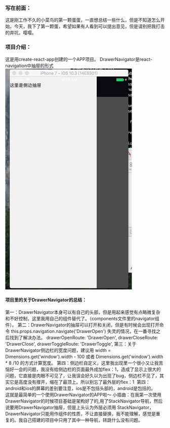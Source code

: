 <h3>写在前面：</h3>
<div>
  这是刚工作不久的小菜鸟的第一颗蛋蛋，一直想总结一些什么，但是不知道怎么开始，今天，我下了第一颗蛋，希望如果有人看到可以提出意见，但是请别把我打击的弃坑，嘤嘤。
</div>
<h3>项目介绍：</h3>
<div>这是用create-react-app创建的一个APP项目。
  DrawerNavigator是react-navigation中抽屉的形式
  <img src="https://raw.githubusercontent.com/ws199501/simple-DrawerNavigator-APP/master/src/img/app.jpeg" alt="项目截图"/>
</div>
<h4>项目里的关于DrawerNavigator的总结：</h4>
<div>
  第一：DrawerNavigator本身可以有自己的头部，但是用起来感觉有点略微复杂和不好控制，这里我用自己的组件替代了。（components文件里的navigator组件）。
  第二：DrawerNavigator的抽屉可以打开和关闭，但是有时候会出现打开命令 this.props.navigation.navigate('DrawerOpen') 失灵的情况，在一番寻找之后找到了解决办法。
  drawerOpenRoute: 'DrawerOpen',
  drawerCloseRoute: 'DrawerClose',
  drawerToggleRoute: 'DrawerToggle',  
  第三：关于DrawerNavigator侧边栏的宽度问题，建议用 width = Dimensions.get('window').width - 100 或者 Dimensions.get('window').width * 8 /10 的方式计算宽度。
第四：侧边栏自定义，这里我出现里一个很小又让我苦恼好一会的问题，我没有给侧边栏的页面最外成加flex：1，造成了显示上很大的问题，它直接是肉眼不可见了，让我误会好久以为出现了bug，侧边栏不见了，其实它是高度没有撑开，缩在了最顶上。所以别忘了最外层的flex：1
  第四：android和ios的屏幕的差别要注意，ios是不包括头部的，android是包括的。
</div>
这就是最简单的一个使用DrawerNavigator的APP啦～
小插曲：在我第一次使用DrawerNavigator的时候项目基础是架构好了的,用了StackNavigator导航，然后说要用DrawerNavigator抽屉，但是上头认为外层必须用
StackNavigator，DrawerNavigator只能用作组件的性质，不让直接替换，我不能理解，感觉是重复的。我自己搭建的项目中只用了其中一种导航，转跳什么没有问题。
